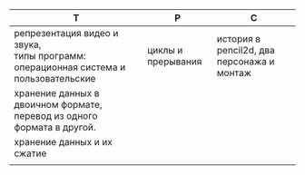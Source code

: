 
| Т                                                                                      | Р                  | С                                          |
| -------------------------------------------------------------------------------------- | ------------------ | ------------------------------------------ |
| репрезентация видео и звука,<br>типы программ: операционная система и пользовательские | циклы и прерывания | история в pencil2d, два персонажа и монтаж |
| хранение данных в двоичном формате, перевод из одного формата в другой.                |                    |                                            |
| хранение данных и их сжатие                                                            |                    |                                            |
|                                                                                        |                    |                                            |
